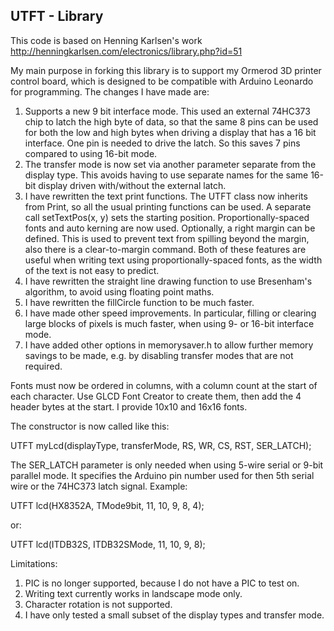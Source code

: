 ## UTFT - Library
This code is based on Henning Karlsen's work
http://henningkarlsen.com/electronics/library.php?id=51

My main purpose in forking this library is to support my Ormerod 3D printer control board, which is designed to be compatible with Arduino Leonardo for programming. The changes I have made are:

1. Supports a new 9 bit interface mode. This used an external 74HC373 chip to latch the high byte of data, so that the same 8 pins can be used for both the low and high bytes when driving a display that has a 16 bit interface. One pin is needed to drive the latch. So this saves 7 pins compared to using 16-bit mode.
2. The transfer mode is now set via another parameter separate from the display type. This avoids having to use separate names for the same 16-bit display driven with/without the external latch.
3. I have rewritten the text print functions. The UTFT class now inherits from Print, so all the usual printing functions can be used. A separate call setTextPos(x, y) sets the starting position. Proportionally-spaced fonts and auto kerning are now used. Optionally, a right margin can be defined. This is used to prevent text from spilling beyond the margin, also there is a clear-to-margin command. Both of these features are useful when writing text using proportionally-spaced fonts, as the width of the text is not easy to predict.
4. I have rewritten the straight line drawing function to use Bresenham's algorithm, to avoid using floating point maths.
5. I have rewritten the fillCircle function to be much faster.
6. I have made other speed improvements. In particular, filling or clearing large blocks of pixels is much faster, when using 9- or 16-bit interface mode.
7. I have added other options in memorysaver.h to allow further memory savings to be made, e.g. by disabling transfer modes that are not required.

Fonts must now be ordered in columns, with a column count at the start of each character. Use GLCD Font Creator to create them, then add the 4 header bytes at the start. I provide 10x10 and 16x16 fonts.

The constructor is now called like this:

UTFT myLcd(displayType, transferMode, RS, WR, CS, RST, SER_LATCH);

The SER_LATCH parameter is only needed when using 5-wire serial or 9-bit parallel mode. It specifies the Arduino pin number used for then 5th serial wire or the 74HC373 latch signal. Example:

  UTFT lcd(HX8352A, TMode9bit, 11, 10, 9, 8, 4);
  
or:

  UTFT lcd(ITDB32S, ITDB32SMode, 11, 10, 9, 8);

Limitations:

1. PIC is no longer supported, because I do not have a PIC to test on.
2. Writing text currently works in landscape mode only.
3. Character rotation is not supported.
4. I have only tested a small subset of the display types and transfer mode.

